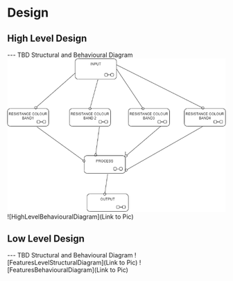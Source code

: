 # Design

## High Level Design 

--- TBD Structural and Behavioural Diagram
![HighLevelStructuralDiagram](https://github.com/HarshDubey265091/StepInProject/blob/main/Design/HLD1.png)
![HighLevelBehaviouralDiagram](Link to Pic)

## Low Level Design 

--- TBD Structural and Behavioural Diagram
![FeaturesLevelStructuralDiagram](Link to Pic)
![FeaturesBehaviouralDiagram](Link to Pic)
